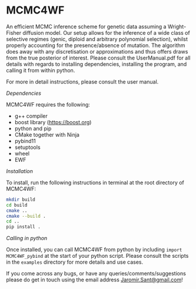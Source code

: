 # MCMC4WF
An efficient MCMC inference scheme for genetic data assuming a Wright-Fisher diffusion model. Our setup allows for the inference of a wide class of selective regimes (genic, diploid and arbitrary polynomial selection), whilst properly accounting for the presence/absence of mutation. The algorithm does away with any discretisation or approximations and thus offers draws from the true posterior of interest. Please consult the UserManual.pdf for all details with regards to installing dependencies, installing the program, and calling it from within python.

For more in detail instructions, please consult the user manual.

*Dependencies*

MCMC4WF requires the following:

- g++ compiler
- boost library (https://boost.org)
- python and pip
- CMake together with Ninja
- pybind11
- setuptools
- wheel
- EWF

*Installation*

To install, run the following instructions in terminal at the root directory of MCMC4WF:

```bash
mkdir build
cd build
cmake ..
cmake --build .
cd ..
pip install .
```

*Calling in python*

Once installed, you can call MCMC4WF from python by including
`import MCMC4WF_pybind`
at the start of your python script. Please consult the scripts in the `examples` directory for more details and use cases.

If you come across any bugs, or have any queries/comments/suggestions please do get in touch using the email address Jaromir.Sant@gmail.com!

